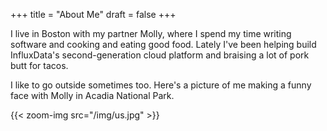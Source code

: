 +++
title = "About Me"
draft = false
+++

I live in Boston with my partner Molly, where I spend
my time writing software and cooking and eating good food.
Lately I've been helping build InfluxData's second-generation
cloud platform and braising a lot of pork butt for tacos. 

I like to go outside sometimes too.
Here's a picture of me making a funny face with Molly in Acadia National Park.

{{< zoom-img src="/img/us.jpg" >}}
